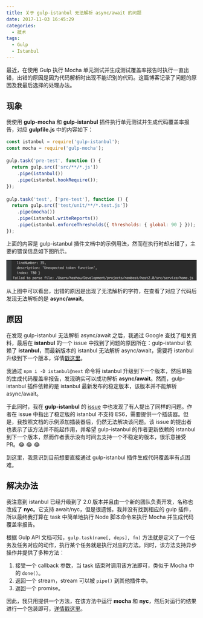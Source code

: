 ```yaml
---
title: 关于 gulp-istanbul 无法解析 async/await 的问题
date: 2017-11-03 16:45:29
categories:
  - 技术
tags:
  - Gulp
  - Istanbul
---
```


最近，在使用 Gulp 执行 Mocha 单元测试并生成测试覆盖率报告时执行一直出错，出错的原因是因为代码解析时出现不能识别的代码。这篇博客记录了问题的原因及我最后选择的处理办法。

<!-- more -->

## 现象

我使用 **gulp-mocha** 和 **gulp-istanbul** 插件执行单元测试并生成代码覆盖率报告，对应 **gulpfile.js** 中的内容如下：

```js
const istanbul = require('gulp-istanbul');
const mocha = require('gulp-mocha');

gulp.task('pre-test', function () {
  return gulp.src(['src/**/*.js'])
    .pipe(istanbul())
    .pipe(istanbul.hookRequire());
});

gulp.task('test', ['pre-test'], function () {
  return gulp.src(['test/unit/**/*.test.js'])
    .pipe(mocha())
    .pipe(istanbul.writeReports())
    .pipe(istanbul.enforceThresholds({ thresholds: { global: 90 } }));
});
```

上面的内容是 gulp-istanbul 插件文档中的示例用法，然而在执行时却出错了，主要的错误信息如下图所示。

![](/images/gulp_istanbul_error.png)

从上图中可以看出，出错的原因是出现了无法解析的字符，在查看了对应了代码后发现无法解析的是 **async/await**。

## 原因

在发现 gulp-istanbul 无法解析 async/await 之后，我通过 Google 查找了相关资料，最后在 **istanbul** 的一个 issue 中找到了问题的原因所在：gulp-istanbul 依赖了 **istanbul**，而最新版本的 istanbul 无法解析 async/await，需要将 istanbul 升级到下一个版本，详情[戳这里](https://github.com/gotwarlost/istanbul/issues/733)。

我通过 `npm i -D istanbul@next` 命令将 istanbul 升级到下一个版本，然后单独的生成代码覆盖率报告，发现确实可以成功解析 **async/await**。然而，gulp-istanbul 插件依赖的是 istanbul 最新发布的稳定版本，该版本并不能解析 async/await。

于此同时，我在 **gulp-istanbul** 的 [issue](https://github.com/SBoudrias/gulp-istanbul/issues/116) 中也发现了有人提出了同样的问题。作者在 issue 中指出了稳定版的 istanbul 不支持 ES6，需要提供一个插装器。但是，我按照文档的示例添加插装器后，仍然无法解决该问题。该 issue 的提出者也表示了该方法并不能起作用，并希望 gulp-istanbul 的作者更新依赖的 istanbul 到下一个版本，然而作者表示没有时间去支持一个不稳定的版本，很乐意接受 PR。😂 😂 😂

到这里，我意识到目前想要直接通过 gulp-istanbul 插件生成代码覆盖率有点困难。

## 解决办法

我注意到 istanbul 已经升级到了 2.0 版本并且由一个新的团队负责开发，名称也改成了 **nyc**。它支持 await/nyc，但是很遗憾，我并没有找到相应的 gulp 插件，所以最终我打算在 task 中简单地执行 Node 脚本命令来执行 Mocha 并生成代码覆盖率报告。

根据 Gulp API 文档可知，`gulp.task(name[, deps], fn)` 方法就是定义了一个任务及任务对应的动作，执行某个任务就是执行对应的方法。同时，该方法支持异步操作并提供了多种方法：

1. 接受一个 callback 参数，当 task 结束时调用该方法即可，类似于 Mocha 中的 `done()`。
2. 返回一个 stream，stream 可以被 `pipe()` 到其他插件中。
3. 返回一个 promise。

因此，我只用提供一个方法，在该方法中运行 **mocha** 和 **nyc**，然后对运行的结果进行一个包装即可，[详情戳这里](http://www.whezh.com/2017/11/glup/#代码覆盖率)。
